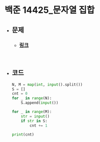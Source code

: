 # 백준 14425_문자열 집합

- ## 문제
    - ### [링크](https://www.acmicpc.net/problem/14425)

<br>

- ## 코드
    ```python
    N, M = map(int, input().split())
    S = []
    cnt = 0
    for _ in range(N):
        S.append(input())

    for _ in range(M):
        str = input()
        if str in S:
            cnt += 1

    print(cnt)
    ```